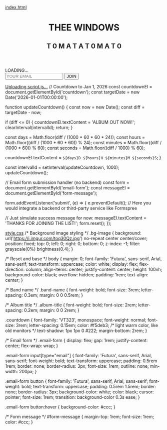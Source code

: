 [index.html](https://github.com/user-attachments/files/21873059/index.html)
<!DOCTYPE html>
<html lang="en" >
<head>
  <meta charset="UTF-8">
  <title>CodePen - A Pen by Dustin Poelker</title>
  <link rel="stylesheet" href="./style.css">

</head>
<body>
<!-- partial:index.partial.html -->
<!DOCTYPE html>
<html lang="en">
<head>
  <meta charset="UTF-8" />
  <meta name="viewport" content="width=device-width, initial-scale=1" />
  <title>THEE WINDOWS 
  </title>
  <link rel="stylesheet" href="styles.css" />
</head>
<body>
  <div class="bg-image"></div>

  <header>
    <h1 class="band-name">THEE WINDOWS</h1>
    <h2 class="album-title">T 0 M A T A T 0 M A T 0</h2>
  </header>

  <section>
    <div class="countdown" id="countdown">LOADING...</div>
  </section>

  <section>
    <form action="#" class="email-form" id="email-form">
      <input type="email" name="email" placeholder="YOUR EMAIL" required />
      <button type="submit">JOIN</button>
    </form>
    <p id="form-message"></p>
  </section>

  <script src="script.js"></script>
</body>
</html>
<head>
<link href="https://fonts.googleapis.com/css2?family=VT323&display=swap" rel="stylesheet" />
<!-- partial -->
  <script  src="./script.js"></script>

</body>
</html>

[Uploading script.js…]()
// Countdown to Jan 1, 2026
const countdownEl = document.getElementById('countdown');
const targetDate = new Date('2026-01-01T00:00:00');

function updateCountdown() {
  const now = new Date();
  const diff = targetDate - now;

  if (diff <= 0) {
    countdownEl.textContent = 'ALBUM OUT NOW!';
    clearInterval(intervalId);
    return;
  }

  const days = Math.floor(diff / (1000 * 60 * 60 * 24));
  const hours = Math.floor((diff / (1000 * 60 * 60)) % 24);
  const minutes = Math.floor((diff / (1000 * 60)) % 60);
  const seconds = Math.floor((diff / 1000) % 60);

  countdownEl.textContent = `${days}D ${hours}H ${minutes}M ${seconds}S`;
}

const intervalId = setInterval(updateCountdown, 1000);
updateCountdown();

// Email form submission handler (no backend)
const form = document.getElementById('email-form');
const messageEl = document.getElementById('form-message');

form.addEventListener('submit', (e) => {
  e.preventDefault();
  // Here you would integrate a backend or third-party service like Formspree

  // Just simulate success message for now:
  messageEl.textContent = 'THANKS FOR JOINING THE LIST!';
  form.reset();
});

[style.css](https://github.com/user-attachments/files/21873063/style.css)
/* Background image styling */
.bg-image {
  background: url('https://i.imgur.com/toq30Qz.jpg') no-repeat center center/cover;
  position: fixed;
  top: 0; left: 0; right: 0; bottom: 0;
  z-index: -1;
  filter: grayscale(0%) brightness(0.4);
}

/* Reset and base */
body {
  margin: 0;
  font-family: 'Futura', sans-serif, Arial, sans-serif;
  text-transform: uppercase;
  color: white;
  display: flex;
  flex-direction: column;
  align-items: center;
  justify-content: center;
  height: 100vh;
  background-color: black;
  overflow: hidden;
  padding: 1rem;
  text-align: center;
}

/* Band name */
.band-name {
  font-weight: bold;
  font-size: 3rem;
  letter-spacing: 0.3em;
  margin: 0 0 0.5rem;
}

/* Album title */
.album-title {
  font-weight: bold;
  font-size: 2rem;
  letter-spacing: 0.2em;
  margin: 0 0 2rem;
}

.countdown {
  font-family: 'VT323', monospace;
  font-weight: normal;
  font-size: 3rem;
  letter-spacing: 0.15em;
  color: #f5deb3; /* light warm color, like old monitors */
  text-shadow:
    1px 1px 0 #222;
  margin-bottom: 2rem;
}



/* Email form */
.email-form {
  display: flex;
  gap: 1rem;
  justify-content: center;
  flex-wrap: wrap;
}

.email-form input[type="email"] {
  font-family: 'Futura', sans-serif, Arial, sans-serif;
  font-weight: bold;
  text-transform: uppercase;
  padding: 0.5rem 1rem;
  border: none;
  border-radius: 3px;
  font-size: 1rem;
  outline: none;
  min-width: 200px;
}

.email-form button {
  font-family: 'Futura', sans-serif, Arial, sans-serif;
  font-weight: bold;
  text-transform: uppercase;
  padding: 0.5rem 1.5rem;
  border: none;
  border-radius: 3px;
  background-color: white;
  color: black;
  cursor: pointer;
  font-size: 1rem;
  transition: background-color 0.3s ease;
}

.email-form button:hover {
  background-color: #ccc;
}

/* Form message */
#form-message {
  margin-top: 1rem;
  font-size: 1rem;
  color: #ccc;
}
